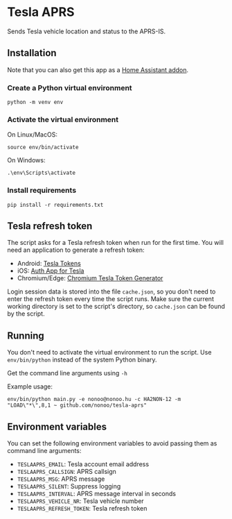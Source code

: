 # Tesla APRS

Sends Tesla vehicle location and status to the APRS-IS.

## Installation

Note that you can also get this app as a [Home Assistant addon](https://github.com/nonoo/ha-addons).

### Create a Python virtual environment

```
python -m venv env
```

### Activate the virtual environment

On Linux/MacOS:

```
source env/bin/activate
```

On Windows:

```
.\env\Scripts\activate
```

### Install requirements

```
pip install -r requirements.txt
```

## Tesla refresh token

The script asks for a Tesla refresh token when run for the first time.
You will need an application to generate a refresh token:

- Android: [Tesla Tokens](https://play.google.com/store/apps/details?id=net.leveugle.teslatokens)
- iOS: [Auth App for Tesla](https://apps.apple.com/us/app/auth-app-for-tesla/id1552058613)
- Chromium/Edge: [Chromium Tesla Token Generator](https://github.com/DoctorMcKay/chromium-tesla-token-generator)

Login session data is stored into the file `cache.json`, so you don't need to
enter the refresh token every time the script runs. Make sure the current
working directory is set to the script's directory, so `cache.json` can be
found by the script.

## Running

You don't need to activate the virtual environment to run the script.
Use `env/bin/python` instead of the system Python binary.

Get the command line arguments using `-h`

Example usage:

```
env/bin/python main.py -e nonoo@nonoo.hu -c HA2NON-12 -m "LOAD\"*\",8,1 ~ github.com/nonoo/tesla-aprs"
```

## Environment variables

You can set the following environment variables to avoid passing them as
command line arguments:

- `TESLAAPRS_EMAIL`: Tesla account email address
- `TESLAAPRS_CALLSIGN`: APRS callsign
- `TESLAAPRS_MSG`: APRS message
- `TESLAAPRS_SILENT`: Suppress logging
- `TESLAAPRS_INTERVAL`: APRS message interval in seconds
- `TESLAAPRS_VEHICLE_NR`: Tesla vehicle number
- `TESLAAPRS_REFRESH_TOKEN`: Tesla refresh token
